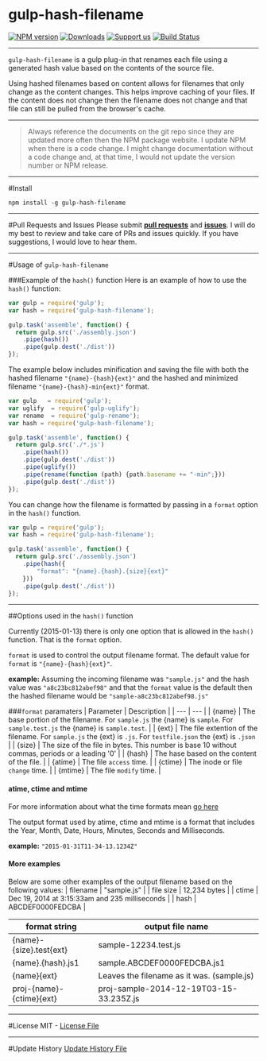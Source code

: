 gulp-hash-filename
========================

[![NPM version](http://img.shields.io/npm/v/gulp-hash-filename.svg)](https://npmjs.org/package/gulp-hash-filename)
[![Downloads](http://img.shields.io/npm/dm/gulp-hash-filename.svg)](https://npmjs.org/package/gulp-hash-filename)
[![Support us](http://img.shields.io/gittip/intervalia.svg)](https://www.gittip.com/intervalia/)
[![Build Status](https://travis-ci.org/intervalia/gulp-hash-filename.svg?branch=master)](https://travis-ci.org/intervalia/gulp-hash-filename)
<!--
[![Coveralls Status](https://img.shields.io/coveralls/intervalia/gulp-hash-filename.svg)](https://coveralls.io/r/intervalia/gulp-hash-filename)
-->

---

`gulp-hash-filename` is a gulp plug-in that renames each file using a generated hash value based on the contents of the source file.

Using hashed filenames based on content allows for filenames that only change as the content changes. This helps improve caching of your files. If the content does not change then the filename does not change and that file can still be pulled from the browser's cache. 

---
>Always reference the documents on the git repo since they are updated more often then the NPM package website. I update NPM when there is a code change. I might change documentation without a code change and, at that time, I would not update the version number or NPM release.

---
#Install
```shell
npm install -g gulp-hash-filename
```


---
#Pull Requests and Issues
Please submit **[pull requests](https://github.com/intervalia/gulp-hash-filename/pulls)** and **[issues](https://github.com/intervalia/gulp-hash-filename/issues)**. I will do my best to review and take care of PRs and issues quickly. If you have suggestions, I would love to hear them.


---
#Usage of `gulp-hash-filename`

###Example of the `hash()` function
Here is an example of how to use the `hash()` function:

```js
var gulp = require('gulp');
var hash = require('gulp-hash-filename');

gulp.task('assemble', function() {
  return gulp.src('./assembly.json')
    .pipe(hash())
    .pipe(gulp.dest('./dist'))
});
```

The example below includes minification and saving the file with both the hashed filename `"{name}-{hash}{ext}"` and the hashed and minimized filename `"{name}-{hash}-min{ext}"` format.

```js
var gulp   = require('gulp');
var uglify  = require('gulp-uglify');
var rename  = require('gulp-rename');
var hash = require('gulp-hash-filename');

gulp.task('assemble', function() {
  return gulp.src('./*.js')
    .pipe(hash())
    .pipe(gulp.dest('./dist'))
    .pipe(uglify())
    .pipe(rename(function (path) {path.basename += "-min";}))
    .pipe(gulp.dest('./dist'))
});
```

You can change how the filename is formatted by passing in a `format` option in the `hash()` function.

```js
var gulp = require('gulp');
var hash = require('gulp-hash-filename');

gulp.task('assemble', function() {
  return gulp.src('./assembly.json')
    .pipe(hash({
    	"format": "{name}.{hash}.{size}{ext}"
    }))
    .pipe(gulp.dest('./dist'))
});
```
---
##Options used in the `hash()` function

Currently (2015-01-13) there is only one option that is allowed in the `hash()` function. That is the `format` option.

`format` is used to control the output filename format. The default value for `format` is `"{name}-{hash}{ext}"`. 

**example:** Assuming the incoming filename was `"sample.js"` and the hash value was `"a8c23bc812abef98"` and that the `format` value is the default then the hashed filename would be `"sample-a8c23bc812abef98.js"`

###`format` paramaters
| Parameter | Description |
| --- | --- |
| {name} | The base portion of the filename. For `sample.js` the {name} is `sample`. For `sample.test.js` the {name} is `sample.test`. |
| {ext} | The file extention of the filename. For `sample.js` the {ext} is `.js`. For `testfile.json` the {ext} is `.json` |
| {size} | The size of the file in bytes. This number is base 10 without commas, periods or a leading '0' |
| {hash} | The hase based on the content of the file. |
| {atime} | The file `access` time. |
| {ctime} | The inode or file `change` time. |
| {mtime} | The file `modify` time. |

#### atime, ctime and mtime
For more information about what the time formats mean [go here](http://www.linux-faqs.info/general/difference-between-mtime-ctime-and-atime)

The output format used by atime, ctime and mtime is a format that includes the Year, Month, Date, Hours, Minutes, Seconds and Milliseconds.

**example:** `"2015-01-31T11-34-13.1234Z"`

#### More examples
Below are some other examples of the output filename based on the following values:
| filename | "sample.js" |
| file size | 12,234 bytes |
| ctime | Dec 19, 2014 at 3:15:33am and 235 milliseconds |
| hash | ABCDEF0000FEDCBA |

| format string | output file name |
| --- | --- |
| {name}-{size}.test{ext} | sample-12234.test.js |
| {name}.{hash}.js1 | sample.ABCDEF0000FEDCBA.js1 |
| {name}{ext} | Leaves the filename as it was. (sample.js) |
| proj-{name}-{ctime}{ext} | proj-sample-2014-12-19T03-15-33.235Z.js |

---
#License
MIT - [License File](https://github.com/intervalia/gulp-hash-filename/tree/master/LICENSE.md)



---
#Update History
[Update History File](https://github.com/intervalia/gulp-hash-filename/tree/master/UPDATE_HISTORY.md)
